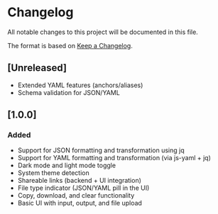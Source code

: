# Changelog

All notable changes to this project will be documented in this file.

The format is based on [Keep a Changelog](https://keepachangelog.com/en/1.0.0/).

## [Unreleased]

- Extended YAML features (anchors/aliases)
- Schema validation for JSON/YAML

## [1.0.0]

### Added
- Support for JSON formatting and transformation using jq
- Support for YAML formatting and transformation (via js-yaml + jq)
- Dark mode and light mode toggle
- System theme detection
- Shareable links (backend + UI integration)
- File type indicator (JSON/YAML pill in the UI)
- Copy, download, and clear functionality
- Basic UI with input, output, and file upload
